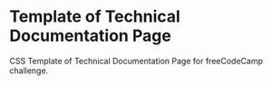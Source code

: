 # Template of Technical Documentation Page

CSS Template of Technical Documentation Page for freeCodeCamp challenge.